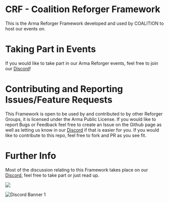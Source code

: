 # CRF - Coalition Reforger Framework
This is the Arma Reforger Framework developed and used by COALITION to host our events on.

# Taking Part in Events
If you would like to take part in our Arma Reforger events, feel free to join our [Discord](https://discord.gg/the-coalition)!

# Contributing and Reporting Issues/Feature Requests
This Framework is open to be used by and contributed to by other Reforger Groups, it is licensed under the Arma Public License.
If you would like to report Bugs or Feedback feel free to create an Issue on the Github page as well as letting us know in our [Discord](https://discord.gg/the-coalition) if that is easier for you.
If you would like to contribute to this repo, feel free to fork and PR as you see fit.

# Further Info
Most of the discussion relating to this Framework takes place on our [Discord](https://discord.gg/the-coalition), feel free to take part or just read up.

<img src="http://coalitiongroup.net/coalition.png">

![Discord Banner 1](https://discordapp.com/api/guilds/237991125523103747/widget.png?style=banner1)
